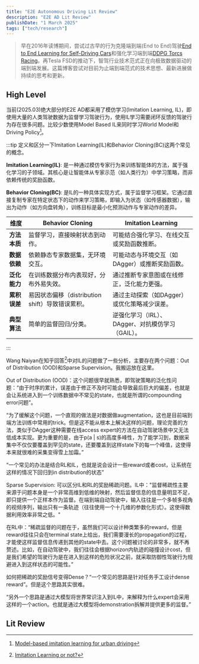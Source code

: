 ```yaml
---
title: "E2E Autonomous Driving Lit Review"
description: "E2E AD Lit Review"
publishDate: "1 March 2025"
tags: ["tech/research"]
---
```


> 早在2016年读博期间，尝试过古早的行为克隆端到端(End to End)驾驶[End to End Learning for Self-Driving Cars](https://arxiv.org/pdf/1604.07316)和强化学习端到端[DDPG Torcs Racing](https://github.com/s7ev3n/gym_torcs_modified)。再Tesla FSD的推动下，智驾行业技术范式正在向极致数据驱动的端到端发展。这篇博客尝试对目前为止端到端范式的技术思想、最新进展做持续的思考和更新。

## High Level
当前(2025.03)绝大部分的E2E AD都采用了模仿学习(Imitation Learning, IL)，即使用大量的人类驾驶数据为监督学习驾驶行为，使用IL学习需要闭环反馈的驾驶行为存在很多问题。比较少数使用Model Based IL来同时学习World Model和Driving Policy[^1]。

:::tip
定义和区分一下Imitation Learning(IL)和Behavior Cloning(BC)这两个常见的概念。

**Imitation Learning(IL)**: 是一种通过模仿专家行为来训练智能体的方法，属于强化学习的子领域。其核心是让智能体从专家示范（如人类行为）中学习策略，而非依赖传统的奖励函数。

**Behavior Cloning(BC)**: 是IL的一种具体实现方式，属于监督学习框架。它通过直接复制专家在特定状态下的动作来学习策略，即输入为状态（如传感器数据），输出为动作（如方向盘转角），训练目标是最小化预测动作与专家动作的差异。

| **维度**               | **Behavior Cloning**  | **Imitation Learning**   |
|-----------------------|-----------------------|------------------------------------------------|
| **方法本质**           | 监督学习，直接映射状态到动作。          | 可能结合强化学习、在线交互或奖励函数推断。     |
| **数据依赖**           | 依赖静态专家数据集，无环境交互。        | 可能动态与环境交互（如DAgger）或推断奖励函数。 |
| **泛化能力**           | 在训练数据分布内表现好，分布外易失效。  | 通过推断专家意图或在线修正，泛化能力更强。     |
| **累积误差**           | 易因状态偏移（distribution shift）导致错误累积。 | 通过主动探索（如DAgger）或优化策略减少误差。   |
| **典型算法**           | 简单的监督回归/分类。                   | 逆强化学习（IRL）、DAgger、对抗模仿学习（GAIL）。 |
:::

Wang Naiyan在知乎回答[^2]中对IL的问题做了一些分析，主要存在两个问题：Out of Distribution (OOD)和Sparse Supervision。我搬运放在这里。


[^1]: [Model-based imitation learning for urban driving](https://arxiv.org/abs/2210.07729)
[^2]: [Imitation Learning or not?](https://zhuanlan.zhihu.com/p/721582016?utm_id=0)

Out of Distribution (OOD)：这个问题很早就熟悉，即驾驶策略的泛化性问题：“由于时序的累计，误差由于修正不及时可能会导致最后巨大的偏差，也就是会让系统进入到一个训练数据中不常见的state，也就是所谓的compounding error问题”。

“为了缓解这个问题，一个直观的做法是对数据做augmentation，这也是目前端到端方法训练中常用的trick。但是这不能从根本上解决这样的问题，理论完善的方法，类似于DAgger这种需要在线access expert的方法在自动驾驶场景中又无法低成本实现。更为重要的是，由于p(a | s)的高度多峰性，为了能学习到，数据采集中不仅仅要覆盖到罕见的state，还要覆盖到这样state下的每一个峰值，这使得本来就很难的采集变得雪上加霜。”

“一个常见的办法是结合RL和IL，也就是说会设计一些reward或者cost，让系统在这样的情况下回归到in distribution的状态”


Sparse Supervision: 可以区分IL和RL的奖励稀疏问题。IL中："监督稀疏性主要来源于问题本身是一个非常高维到低维的映射，然后监督信息的信息量明显不足，即只提供一个正样本作为监督。在端到端自动驾驶中，输入往往是一个多帧多视角的视频序列，输出只有一条轨迹（往往使用一个十几维的参数化形式）。这使得数据利用效率非常之低。"

在RL中：“稀疏监督的问题在于，虽然我们可以设计种类繁多的reward，但是reward往往只会在terminal state上给出，我们需要漫长的propagation的过程，才能使这样监督信息传递到其他的state中去。这个问题被讨论的非常多，就不再赘述。比如，在自动驾驶中，我们往往会根据horizon内轨迹的碰撞设计cost，但是我们希望的驾驶行为是在进入到这样的危险状况之前，就采取防御性驾驶行为规避进入到这样状态的可能性。”

如何把稀疏的奖励信号变得Dense？“一个常见的思路是针对任务手工设计dense reward”。但是这个思路其实很难。

“另外一个思路是通过大模型将世界常识注入到IL中，来解释为什么expert会采用这样的一个action。也就是通过大模型将demonstration拆解并提供更多的监督。”



## Lit Review
